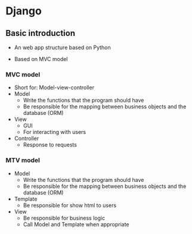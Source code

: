 # Django

## Basic introduction

- An web app structure based on Python

- Based on MVC model

  

### MVC model

- Short for: Model-view-controller
- Model
  - Write the functions that the program should have
  - Be responsible for the mapping between business objects and the database (ORM)
- View
  - GUI
  - For interacting with users
- Controller
  - Response to requests



### MTV model

- Model
  - Write the functions that the program should have
  - Be responsible for the mapping between business objects and the database (ORM)
- Template
  - Be responsible for show html to users
- View
  - Be responsible for business logic 
  - Call Model and Template when appropriate
